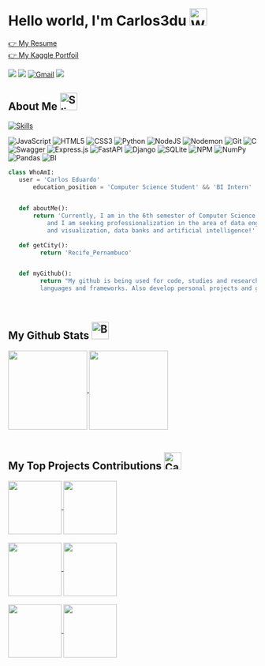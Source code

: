 # Hello world, I'm Carlos3du  <img src="https://raw.githubusercontent.com/Tarikul-Islam-Anik/Animated-Fluent-Emojis/master/Emojis/Hand%20gestures/Waving%20Hand.png" alt="Waving Hand" width="35" height="35" />
<a href="https://docs.google.com/document/d/1uscgWuBJ7BLXjW2mr77dQLpk2jxyy_IQXud3VCTppnk/edit?usp=sharing">👉 My Resume</a><br>
<a href="https://www.kaggle.com/carlos3du">👉 My Kaggle Portfoil</a>

 <a href="https://www.linkedin.com/in/carlos-cavalcanti-42b89524b/"><img src="https://img.shields.io/badge/linkedin-0077B5.svg?style=for-the-badge&logo=linkedin&logoColor=white"/></a>
 <a href="https://www.kaggle.com/carlos3du"><img src="https://img.shields.io/badge/Kaggle-20BEFF?style=for-the-badge&logo=Kaggle&logoColor=white"/></a>
[![Gmail](https://img.shields.io/badge/Gmail-333333?style=for-the-badge&logo=gmail&logoColor=red)](mailto:carlos.mec2005@gmail.com)
<a href="https://instagram.com/carlosedu500"><img src="https://img.shields.io/badge/instagram-E4405F.svg?style=for-the-badge&logo=instagram&logoColor=white"/></a>


## About Me  <img src="https://raw.githubusercontent.com/Tarikul-Islam-Anik/Animated-Fluent-Emojis/master/Emojis/Smilies/Slightly%20Smiling%20Face.png" alt="Slightly Smiling Face" width="35" height="35" />

	
[![Skills](https://skillicons.dev/icons?i=figma,docker,arduino,bootstrap,vscode,postgres,github,mysql,eclipse,pycharm,notion,azure)](https://skillicons.dev)

<div align=left>
	
![JavaScript](https://img.shields.io/badge/javascript-%23323330.svg?style=for-the-badge&logo=javascript&logoColor=%23F7DF1E)
![HTML5](https://img.shields.io/badge/html5-%23E34F26.svg?style=for-the-badge&logo=html5&logoColor=white)
![CSS3](https://img.shields.io/badge/css3-%231572B6.svg?style=for-the-badge&logo=css3&logoColor=white)
![Python](https://img.shields.io/badge/python-3670A0?style=for-the-badge&logo=python&logoColor=ffdd54)
![NodeJS](https://img.shields.io/badge/node.js-6DA55F?style=for-the-badge&logo=node.js&logoColor=white)
![Nodemon](https://img.shields.io/badge/NODEMON-%23323330.svg?style=for-the-badge&logo=nodemon&logoColor=%BBDEAD)
![Git](https://img.shields.io/badge/git-%23F05033.svg?style=for-the-badge&logo=git&logoColor=white)
![C](https://img.shields.io/badge/c-%2300599C.svg?style=for-the-badge&logo=c&logoColor=white)
![Swagger](https://img.shields.io/badge/-Swagger-%23Clojure?style=for-the-badge&logo=swagger&logoColor=white)
![Express.js](https://img.shields.io/badge/express.js-%23404d59.svg?style=for-the-badge&logo=express&logoColor=%2361DAFB)
![FastAPI](https://img.shields.io/badge/FastAPI-005571?style=for-the-badge&logo=fastapi)
![Django](https://img.shields.io/badge/django-%23092E20.svg?style=for-the-badge&logo=django&logoColor=white)
![SQLite](https://img.shields.io/badge/sqlite-%2307405e.svg?style=for-the-badge&logo=sqlite&logoColor=white)
![NPM](https://img.shields.io/badge/NPM-%23CB3837.svg?style=for-the-badge&logo=npm&logoColor=white)
![NumPy](https://img.shields.io/badge/numpy-%23013243.svg?style=for-the-badge&logo=numpy&logoColor=white)
![Pandas](https://img.shields.io/badge/pandas-%23150458.svg?style=for-the-badge&logo=pandas&logoColor=white)
![BI](https://img.shields.io/badge/PowerBI-F2C811?style=for-the-badge&logo=Power%20BI&logoColor=white)

</div>

 ```python
 class WhoAmI:
 	user = 'Carlos Eduardo'
		education_position = 'Computer Science Student' && 'BI Intern'
		

    def aboutMe():
		return 'Currently, I am in the 6th semester of Computer Science at CESAR School \
			and I am seeking professionalization in the area of data engineering, data analyses \
			and visualization, data banks and artificial intelligence!'
	
    def getCity():
          return 'Recife_Pernambuco'


	def myGithub():
          return "My github is being used for code, studies and researches of different computer\
          languages and frameworks. Also develop personal projects and go deeper with my knowledge in CS."

 ```
            
<br>

## My Github Stats  <img src="https://raw.githubusercontent.com/Tarikul-Islam-Anik/Animated-Fluent-Emojis/master/Emojis/Objects/Bar%20Chart.png" alt="Bar Chart" width="35" height="35" />

<a href="https://github.com/anuraghazra/github-readme-stats">
  <img height=160 align="center" src="https://github-readme-stats.vercel.app/api?username=Carlos3du&theme=github_dark&rank_icon=github&hide=stars" />
</a>
<a href="https://github.com/anuraghazra/convoychat">
  <img height=160 align="center" src="https://github-readme-stats.vercel.app/api/top-langs?username=Carlos3du&layout=compact&langs_count=8&theme=github_dark&hide_progress=true"/>
</a><br><br>




## My Top Projects Contributions  <img src="https://raw.githubusercontent.com/Tarikul-Islam-Anik/Animated-Fluent-Emojis/master/Emojis/Objects/Card%20File%20Box.png" alt="Card File Box" width="35" height="35" />

 
<a href="https://github.com/Evalu-at/evaluat-backend">
  <img height=108 align="center" src="https://github-readme-stats.vercel.app/api/pin/?username=Evalu-at&repo=evaluat-backend&description_lines_count=1&theme=github_dark"/>
</a>
<a href="https://github.com/Chroma-CESAR/Dasher">
  <img height=108 align="center" src="https://github-readme-stats.vercel.app/api/pin/?username=Chroma-CESAR&repo=Dasher&description_lines_count=1&theme=github_dark" />
</a><br><br>
<a href="https://github.com/Gabriel-Chaves0/Projeto-Requisitos">
  <img height=108 align="center" src="https://github-readme-stats.vercel.app/api/pin/?username=Gabriel-Chaves0&repo=Projeto-Requisitos&description_lines_count=1&theme=github_dark" />
</a>
<a href="https://github.com/LucasGdBS/POO-Project">
  <img height=108  align="center" src="https://github-readme-stats.vercel.app/api/pin/?username=LucasGdBS&repo=POO-Project&description_lines_count=1&theme=github_dark" />
</a><br><br>
<a href="https://github.com/Chroma-CESAR/Model_ExpensesClassification">
  <img height=108 align="center" src="https://github-readme-stats.vercel.app/api/pin/?username=Chroma-CESAR&repo=Model_ExpensesClassification&description_lines_count=1&theme=github_dark" />
</a>
<a href="https://github.com/Chroma-CESAR/RentUP">
  <img height=108 align="center" src="https://github-readme-stats.vercel.app/api/pin/?username=Chroma-CESAR&repo=RentUP&description_lines_count=1&theme=github_dark" />
</a>
